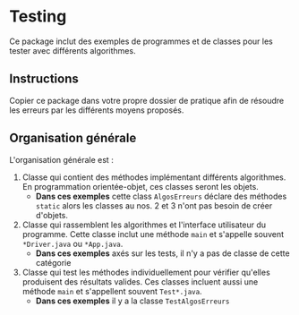 # Testing

Ce package inclut des exemples de programmes et de classes pour les tester avec différents algorithmes.

## Instructions

Copier ce package dans votre propre dossier de pratique afin de résoudre les erreurs par les différents moyens proposés.

## Organisation générale

L'organisation générale est :

1. Classe qui contient des méthodes implémentant différents algorithmes. En programmation orientée-objet, ces classes seront les objets. 
    * **Dans ces exemples** cette class `AlgosErreurs` déclare des méthodes `static` alors les classes au nos. 2 et 3 n'ont pas besoin de créer d'objets.
2. Classe qui rassemblent les algorithmes et l'interface utilisateur du programme. Cette classe inclut une méthode `main` et s'appelle souvent `*Driver.java` ou `*App.java`.
    * **Dans ces exemples** axés sur les tests, il n'y a pas de classe de cette catégorie
3. Classe qui test les méthodes individuellement pour vérifier qu'elles produisent des résultats valides. Ces classes incluent aussi une méthode `main` et s'appellent souvent `Test*.java`.
    * **Dans ces exemples** il y a la classe `TestAlgosErreurs`
